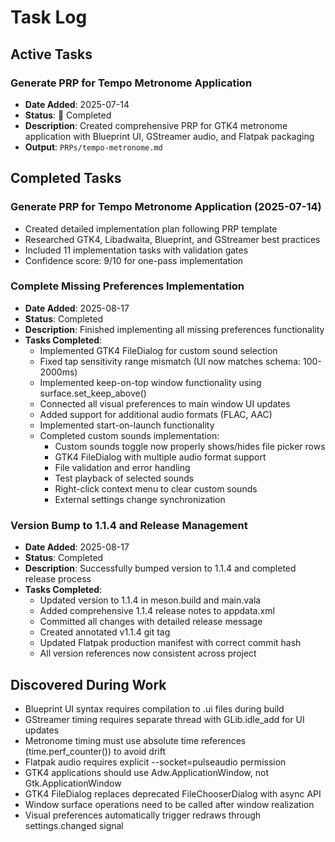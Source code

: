 # Task Log

## Active Tasks

### Generate PRP for Tempo Metronome Application
- **Date Added**: 2025-07-14
- **Status**:  Completed
- **Description**: Created comprehensive PRP for GTK4 metronome application with Blueprint UI, GStreamer audio, and Flatpak packaging
- **Output**: `PRPs/tempo-metronome.md`

## Completed Tasks

### Generate PRP for Tempo Metronome Application (2025-07-14)
- Created detailed implementation plan following PRP template
- Researched GTK4, Libadwaita, Blueprint, and GStreamer best practices
- Included 11 implementation tasks with validation gates
- Confidence score: 9/10 for one-pass implementation

### Complete Missing Preferences Implementation
- **Date Added**: 2025-08-17
- **Status**: Completed
- **Description**: Finished implementing all missing preferences functionality
- **Tasks Completed**:
  - Implemented GTK4 FileDialog for custom sound selection
  - Fixed tap sensitivity range mismatch (UI now matches schema: 100-2000ms)
  - Implemented keep-on-top window functionality using surface.set_keep_above()
  - Connected all visual preferences to main window UI updates
  - Added support for additional audio formats (FLAC, AAC)
  - Implemented start-on-launch functionality
  - Completed custom sounds implementation:
    * Custom sounds toggle now properly shows/hides file picker rows
    * GTK4 FileDialog with multiple audio format support
    * File validation and error handling
    * Test playback of selected sounds
    * Right-click context menu to clear custom sounds
    * External settings change synchronization

### Version Bump to 1.1.4 and Release Management
- **Date Added**: 2025-08-17
- **Status**: Completed
- **Description**: Successfully bumped version to 1.1.4 and completed release process
- **Tasks Completed**:
  - Updated version to 1.1.4 in meson.build and main.vala
  - Added comprehensive 1.1.4 release notes to appdata.xml
  - Committed all changes with detailed release message
  - Created annotated v1.1.4 git tag
  - Updated Flatpak production manifest with correct commit hash
  - All version references now consistent across project

## Discovered During Work

- Blueprint UI syntax requires compilation to .ui files during build
- GStreamer timing requires separate thread with GLib.idle_add for UI updates
- Metronome timing must use absolute time references (time.perf_counter()) to avoid drift
- Flatpak audio requires explicit --socket=pulseaudio permission
- GTK4 applications should use Adw.ApplicationWindow, not Gtk.ApplicationWindow
- GTK4 FileDialog replaces deprecated FileChooserDialog with async API
- Window surface operations need to be called after window realization
- Visual preferences automatically trigger redraws through settings.changed signal